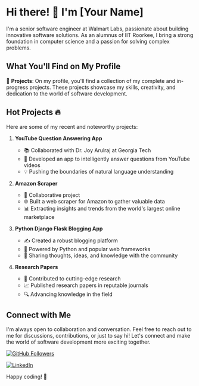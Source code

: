 # Hi there! 👋 I'm [Your Name]

I'm a senior software engineer at Walmart Labs, passionate about building innovative software solutions. As an alumnus of IIT Roorkee, I bring a strong foundation in computer science and a passion for solving complex problems.

## What You'll Find on My Profile

🚀 **Projects**: On my profile, you'll find a collection of my complete and in-progress projects. These projects showcase my skills, creativity, and dedication to the world of software development.

## Hot Projects 🔥

Here are some of my recent and noteworthy projects:

1. **YouTube Question Answering App**
   - 📚 Collaborated with Dr. Joy Arulraj at Georgia Tech
   - 🧠 Developed an app to intelligently answer questions from YouTube videos
   - 💡 Pushing the boundaries of natural language understanding

2. **Amazon Scraper**
   - 👥 Collaborative project
   - 🌐 Built a web scraper for Amazon to gather valuable data
   - 📊 Extracting insights and trends from the world's largest online marketplace

3. **Python Django Flask Blogging App**
   - ✍️ Created a robust blogging platform
   - 🌟 Powered by Python and popular web frameworks
   - 📝 Sharing thoughts, ideas, and knowledge with the community

4. **Research Papers**
   - 📄 Contributed to cutting-edge research
   - 📈 Published research papers in reputable journals
   - 🔍 Advancing knowledge in the field

## Connect with Me

I'm always open to collaboration and conversation. Feel free to reach out to me for discussions, contributions, or just to say hi! Let's connect and make the world of software development more exciting together.

[![GitHub Followers](https://img.shields.io/github/followers/yourusername?label=Followers&style=social)](https://github.com/yourusername)

[![LinkedIn](https://img.shields.io/badge/LinkedIn-Connect-blue)](https://www.linkedin.com/in/yourusername/)

Happy coding! 🚀


